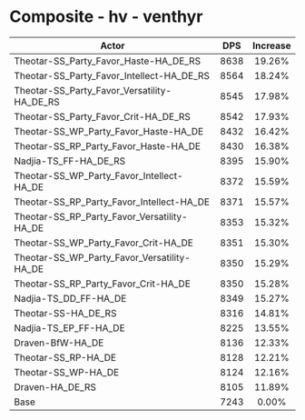 # Composite - hv - venthyr
| Actor | DPS | Increase |
|---|:---:|:---:|
|Theotar-SS_Party_Favor_Haste-HA_DE_RS|8638|19.26%|
|Theotar-SS_Party_Favor_Intellect-HA_DE_RS|8564|18.24%|
|Theotar-SS_Party_Favor_Versatility-HA_DE_RS|8545|17.98%|
|Theotar-SS_Party_Favor_Crit-HA_DE_RS|8542|17.93%|
|Theotar-SS_WP_Party_Favor_Haste-HA_DE|8432|16.42%|
|Theotar-SS_RP_Party_Favor_Haste-HA_DE|8430|16.38%|
|Nadjia-TS_FF-HA_DE_RS|8395|15.90%|
|Theotar-SS_WP_Party_Favor_Intellect-HA_DE|8372|15.59%|
|Theotar-SS_RP_Party_Favor_Intellect-HA_DE|8371|15.57%|
|Theotar-SS_RP_Party_Favor_Versatility-HA_DE|8353|15.32%|
|Theotar-SS_WP_Party_Favor_Crit-HA_DE|8351|15.30%|
|Theotar-SS_WP_Party_Favor_Versatility-HA_DE|8350|15.29%|
|Theotar-SS_RP_Party_Favor_Crit-HA_DE|8350|15.28%|
|Nadjia-TS_DD_FF-HA_DE|8349|15.27%|
|Theotar-SS-HA_DE_RS|8316|14.81%|
|Nadjia-TS_EP_FF-HA_DE|8225|13.55%|
|Draven-BfW-HA_DE|8136|12.33%|
|Theotar-SS_RP-HA_DE|8128|12.21%|
|Theotar-SS_WP-HA_DE|8124|12.16%|
|Draven-HA_DE_RS|8105|11.89%|
|Base|7243|0.00%|
